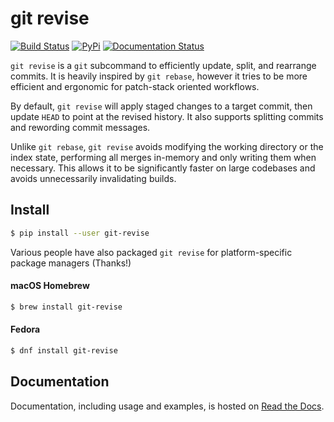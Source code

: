 # git revise
[![Build Status](https://travis-ci.org/mystor/git-revise.svg?branch=master)](https://travis-ci.org/mystor/git-revise)
[![PyPi](https://img.shields.io/pypi/v/git-revise.svg)](https://pypi.org/project/git-revise)
[![Documentation Status](https://readthedocs.org/projects/git-revise/badge/?version=latest)](https://git-revise.readthedocs.io/en/latest/?badge=latest)


`git revise` is a `git` subcommand to efficiently update, split, and rearrange
commits. It is heavily inspired by `git rebase`, however it tries to be more
efficient and ergonomic for patch-stack oriented workflows.

By default, `git revise` will apply staged changes to a target commit, then
update `HEAD` to point at the revised history. It also supports splitting
commits and rewording commit messages.

Unlike `git rebase`, `git revise` avoids modifying the working directory or
the index state, performing all merges in-memory and only writing them when
necessary. This allows it to be significantly faster on large codebases and
avoids unnecessarily invalidating builds.

## Install

```sh
$ pip install --user git-revise
```

Various people have also packaged `git revise` for platform-specific package
managers (Thanks!)

#### macOS Homebrew

```sh
$ brew install git-revise
```

#### Fedora

```sh
$ dnf install git-revise
```

## Documentation

Documentation, including usage and examples, is hosted on [Read the Docs].

[Read the Docs]: https://git-revise.readthedocs.io/en/latest

